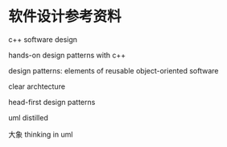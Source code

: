 # 软件设计参考资料

c++ software design

hands-on design patterns with c++

design patterns: elements of reusable object-oriented software

clear archtecture

head-first design patterns

uml distilled

大象 thinking in uml
